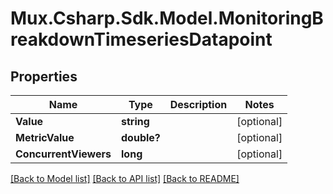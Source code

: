 # Mux.Csharp.Sdk.Model.MonitoringBreakdownTimeseriesDatapoint

## Properties

Name | Type | Description | Notes
------------ | ------------- | ------------- | -------------
**Value** | **string** |  | [optional] 
**MetricValue** | **double?** |  | [optional] 
**ConcurrentViewers** | **long** |  | [optional] 

[[Back to Model list]](../README.md#documentation-for-models) [[Back to API list]](../README.md#documentation-for-api-endpoints) [[Back to README]](../README.md)

